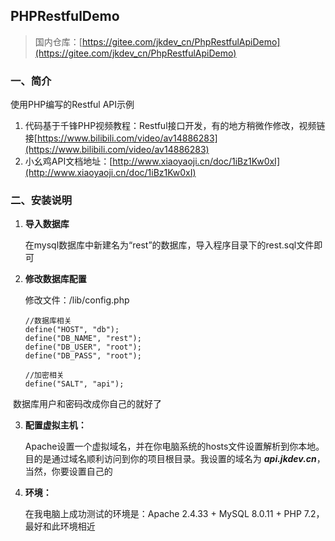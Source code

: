 ## PHPRestfulDemo

> 国内仓库：[https://gitee.com/jkdev_cn/PhpRestfulApiDemo](https://gitee.com/jkdev_cn/PhpRestfulApiDemo)

### 一、简介

使用PHP编写的Restful API示例

1. 代码基于千锋PHP视频教程：Restful接口开发，有的地方稍微作修改，视频链接[https://www.bilibili.com/video/av14886283](https://www.bilibili.com/video/av14886283)
2. 小幺鸡API文档地址：[http://www.xiaoyaoji.cn/doc/1iBz1Kw0xI](http://www.xiaoyaoji.cn/doc/1iBz1Kw0xI)

### 二、安装说明

1. **导入数据库**

   在mysql数据库中新建名为“rest”的数据库，导入程序目录下的rest.sql文件即可

2. **修改数据库配置**

   修改文件：/lib/config.php

   ```
   //数据库相关
   define("HOST", "db");
   define("DB_NAME", "rest");
   define("DB_USER", "root");
   define("DB_PASS", "root");
   
   //加密相关
   define("SALT", "api");
   ```

​      数据库用户和密码改成你自己的就好了

3. **配置虚拟主机：**

   Apache设置一个虚拟域名，并在你电脑系统的hosts文件设置解析到你本地。目的是通过域名顺利访问到你的项目根目录。我设置的域名为 ***api.jkdev.cn***，当然，你要设置自己的

4. **环境：**

   在我电脑上成功测试的环境是：Apache 2.4.33 + MySQL 8.0.11 + PHP 7.2，最好和此环境相近

